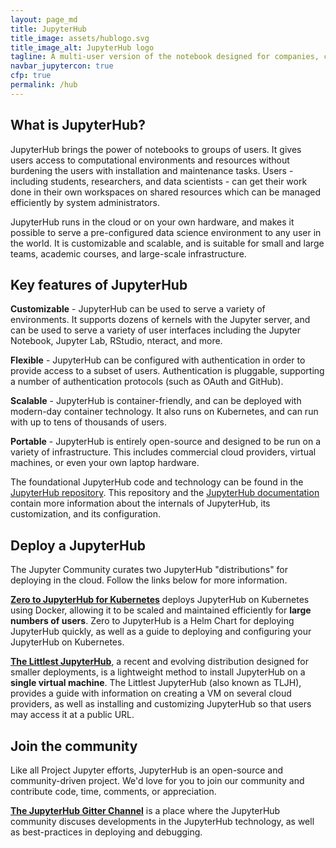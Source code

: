 ```yaml
---
layout: page_md
title: JupyterHub
title_image: assets/hublogo.svg
title_image_alt: JupyterHub logo
tagline: A multi-user version of the notebook designed for companies, classrooms and research labs
navbar_jupytercon: true
cfp: true
permalink: /hub
---
```


## What is JupyterHub?

JupyterHub brings the power of notebooks to groups of users. It gives
users access to computational environments and resources without burdening
the users with installation and maintenance tasks. Users - including students,
researchers, and data scientists - can get their work done in their own
workspaces on shared resources which can be managed efficiently by system administrators.

JupyterHub runs in the cloud or on your own hardware, and makes it possible
to serve a pre-configured data science environment to any user in the world.
It is customizable and scalable, and is suitable for small and large teams,
academic courses, and large-scale infrastructure.

## Key features of JupyterHub

**Customizable** - JupyterHub can be used to serve a variety of environments. It
supports dozens of kernels with the Jupyter server, and can be used to serve
a variety of user interfaces including the Jupyter Notebook, Jupyter Lab,
RStudio, nteract, and more.

**Flexible** - JupyterHub can be configured with authentication in order to
provide access to a subset of users. Authentication is pluggable, supporting
a number of authentication protocols (such as OAuth and GitHub).

**Scalable** - JupyterHub is container-friendly, and can be deployed with
modern-day container technology. It also runs on Kubernetes, and can run
with up to tens of thousands of users.

**Portable** - JupyterHub is entirely open-source and designed
to be run on a variety of infrastructure. This includes commercial cloud
providers, virtual machines, or even your own laptop hardware.

The foundational JupyterHub code and technology can be found in the [JupyterHub
repository](https://github.com/jupyterhub/jupyterhub). This repository and the
[JupyterHub documentation](https://jupyterhub.readthedocs.io/)
contain more information about the internals of JupyterHub, its customization, and its
configuration.

## Deploy a JupyterHub

The Jupyter Community curates two JupyterHub "distributions" for deploying
in the cloud. Follow the links below for more information.

**[Zero to JupyterHub for Kubernetes](https://z2jh.jupyter.org)** deploys
JupyterHub on Kubernetes using Docker, allowing it to be scaled and
maintained efficiently for **large numbers of users**. Zero to JupyterHub
is a Helm Chart for deploying JupyterHub quickly, as well as a
guide to deploying and configuring your JupyterHub on Kubernetes.

**[The Littlest JupyterHub](https://tljh.jupyter.org)**, a recent and evolving
distribution designed for smaller deployments, is a lightweight
method to install JupyterHub on a **single virtual machine**. The Littlest
JupyterHub (also known as TLJH), provides a
guide with information on creating a VM on several cloud providers, as well
as installing and customizing JupyterHub so that users may access it at a
public URL.

## Join the community

Like all Project Jupyter efforts, JupyterHub is an
open-source and community-driven project. We'd love for you
to join our community and contribute code, time, comments, or appreciation.

**[The JupyterHub Gitter Channel](https://gitter.im/jupyterhub/jupyterhub)**
is a place where the JupyterHub community discuses developments in the
JupyterHub technology, as well as best-practices in deploying and debugging.
